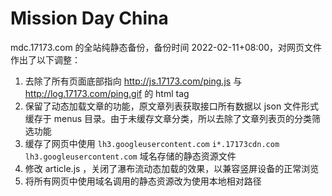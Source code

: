 # Mission Day China

mdc.17173.com 的全站纯静态备份，备份时间 2022-02-11+08:00，对网页文件作出了以下调整：

1. 去除了所有页面底部指向 http://js.17173.com/ping.js 与 http://log.17173.com/ping.gif 的 html tag
2. 保留了动态加载文章的功能，原文章列表获取接口所有数据以 json 文件形式缓存于 menus 目录。由于未缓存文章分类，所以去除了文章列表页的分类筛选功能
3. 缓存了网页中使用 `lh3.googleusercontent.com` `i*.17173cdn.com` `lh3.googleusercontent.com` 域名存储的静态资源文件
4. 修改 article.js ，关闭了瀑布流动态加载的效果，以兼容竖屏设备的正常浏览
5. 将所有网页中使用域名调用的静态资源改为使用本地相对路径
